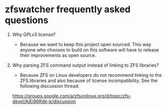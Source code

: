 zfswatcher frequently asked questions
=====================================

1. Why GPLv3 license?

    * Because we want to keep this project open sourced. This way
      anyone who chooses to build on this software will have to release
      their improvements as open source.

2. Why parsing ZFS command output instead of linking to ZFS libraries?

    * Because ZFS on Linux developers do not recommend linking to the ZFS
      libraries and also because of license incompatibility. See the
      following discussion thread:

    https://groups.google.com/a/zfsonlinux.org/d/topic/zfs-devel/AiEi96Kde-k/discussion

